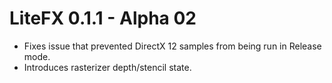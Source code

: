 # LiteFX 0.1.1 - Alpha 02

- Fixes issue that prevented DirectX 12 samples from being run in Release mode.
- Introduces rasterizer depth/stencil state.